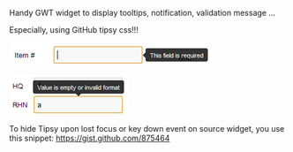 Handy GWT widget to display tooltips, notification, validation message ...

Especially, using GitHub tipsy css!!!

![Validation message displays on the left](https://github.com/trung/gwt-tipsy/blob/master/screenshots/left.PNG?raw=true)

![Validation message displays on the top](https://github.com/trung/gwt-tipsy/blob/master/screenshots/top.PNG?raw=true)

To hide Tipsy upon lost focus or key down event on source widget, you use this snippet: https://gist.github.com/875464
